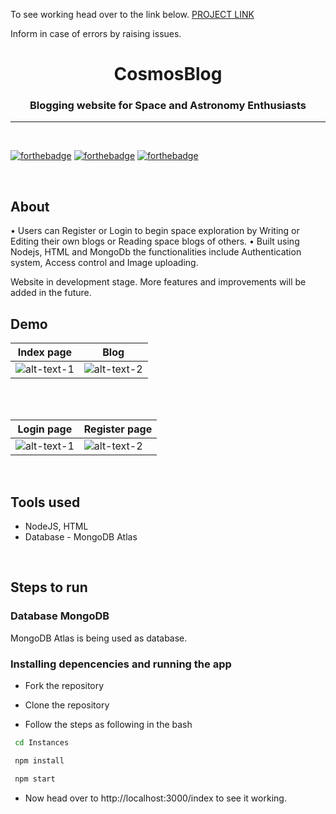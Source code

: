To see working head over to the link below.
[PROJECT LINK](https://powerful-bastion-56431.herokuapp.com/index)

Inform in case of errors by raising issues.

<h1 align="center" >CosmosBlog</h1>
<h3 align="center"> Blogging website for Space and Astronomy Enthusiasts</h3>

<hr>

<br>

[![forthebadge](http://forthebadge.com/images/badges/built-with-love.svg)](http://forthebadge.com)
[![forthebadge](https://forthebadge.com/images/badges/uses-js.svg)](http://forthebadge.com)
[![forthebadge](https://forthebadge.com/images/badges/check-it-out.svg)](https://forthebadge.com)

<br>

## About
• Users can Register or Login to begin space exploration by Writing or Editing their own blogs or Reading space blogs of others.
• Built using Nodejs, HTML and MongoDb the functionalities include Authentication system, Access control and Image uploading.

Website in development stage. More features and improvements will be added in the future.

## Demo

|           Index page                |                Blog                  |
| ------------------------------------| -------------------------------------|
| ![alt-text-1]()                     | ![alt-text-2]()                      |

<br>
<br>

|           Login page                |         Register page                |
| ----------------------------------- | ------------------------------------ |
| ![alt-text-1]()                     | ![alt-text-2]()                      |

<br>

## Tools used
* NodeJS, HTML
* Database - MongoDB Atlas

<br>

## Steps to run

### Database MongoDB
MongoDB Atlas is being used as database.

### Installing depencencies and running the app

* Fork the repository

* Clone the repository  
* Follow the steps as following in the bash

```sh
 cd Instances

 npm install

 npm start
```
* Now head over to http://localhost:3000/index to see it working.

<br>
